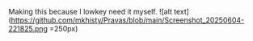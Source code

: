 Making this because I lowkey need it myself.
![alt text](https://github.com/mkhisty/Pravas/blob/main/Screenshot_20250604-221825.png =250px)
